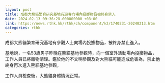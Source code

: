 ```yaml
---
layout: post
title: 成都大熊貓繁育研究基地有遊客向場內投擲物品被終身禁入
date: 2024-02-13 09:36:28.000000000 +08:00
link: https://news.rthk.hk/rthk/ch/component/k2/1740231-20240213.htm
categories: rthk
---
```


成都大熊貓繁育研究基地有參觀人士向場內投擲物品，被終身禁止進入。

基地說，一名53歲男子昨晚在熊貓基地參觀時，向一個室外活動場內投擲物品，工作人員已將雜物清理。鑑於他的不文明參觀及對大熊貓可能造成危害為，禁止他終身再次進入熊貓基地參觀。

工作人員檢查後，大熊貓身體情況正常。
